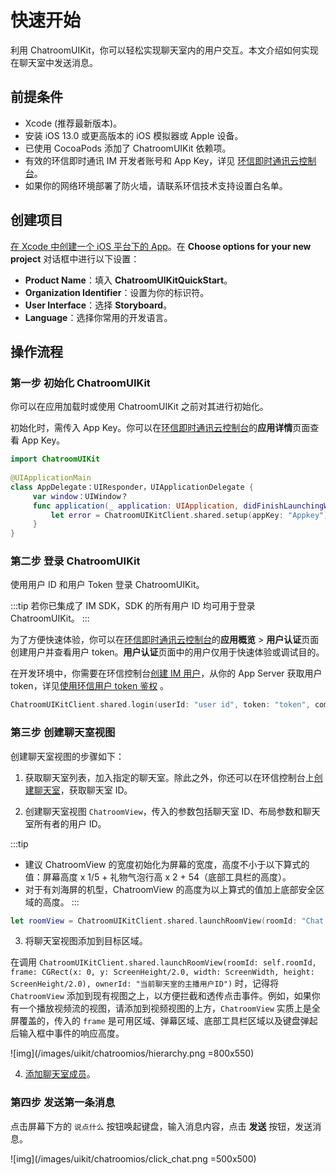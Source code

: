 # 快速开始

利用 ChatroomUIKit，你可以轻松实现聊天室内的用户交互。本文介绍如何实现在聊天室中发送消息。

## 前提条件

- Xcode (推荐最新版本)。
- 安装 iOS 13.0 或更高版本的 iOS 模拟器或 Apple 设备。
- 已使用 CocoaPods 添加了 ChatroomUIKit 依赖项。
- 有效的环信即时通讯 IM 开发者账号和 App Key，详见 [环信即时通讯云控制台](https://console.easemob.com/user/login)。
- 如果你的网络环境部署了防火墙，请联系环信技术支持设置白名单。

## 创建项目

[在 Xcode 中创建一个 iOS 平台下的 App](https://developer.apple.com/cn/documentation/xcode/creating_an_xcode_project_for_an_app/)。在 **Choose options for your new project** 对话框中进行以下设置：

- **Product Name**：填入 **ChatroomUIKitQuickStart**。
- **Organization Identifier**：设置为你的标识符。
- **User Interface**：选择 **Storyboard**。
- **Language**：选择你常用的开发语言。

## 操作流程

### 第一步 初始化 ChatroomUIKit

你可以在应用加载时或使用 ChatroomUIKit 之前对其进行初始化。

初始化时，需传入 App Key。你可以在[环信即时通讯云控制台](https://console.easemob.com/user/login)的**应用详情**页面查看 App Key。

```swift    
import ChatroomUIKit
    
@UIApplicationMain
class AppDelegate：UIResponder，UIApplicationDelegate {
     var window：UIWindow？
     func application(_ application: UIApplication, didFinishLaunchingWithOptions launchOptions: [UIApplicationLaunchOptionsKey: Any]?) -> Bool {
         let error = ChatroomUIKitClient.shared.setup(appKey: "Appkey")
     }
}
```

### 第二步 登录 ChatroomUIKit

使用用户 ID 和用户 Token 登录 ChatroomUIKit。

:::tip
若你已集成了 IM SDK，SDK 的所有用户 ID 均可用于登录 ChatroomUIKit。
:::

为了方便快速体验，你可以在[环信即时通讯云控制台](https://console.easemob.com/user/login)的**应用概览** > **用户认证**页面创建用户并查看用户 token。**用户认证**页面中的用户仅用于快速体验或调试目的。

在开发环境中，你需要在环信控制台[创建 IM 用户](/product/enable_and_configure_IM.html#创建-im-用户)，从你的 App Server 获取用户 token，详见[使用环信用户 token 鉴权](/product/easemob_user_token.html) 。

```swift
ChatroomUIKitClient.shared.login(userId: "user id", token: "token", completion: <#T##(ChatError?) -> Void#>)
```

### 第三步 创建聊天室视图

创建聊天室视图的步骤如下：

1. 获取聊天室列表，加入指定的聊天室。除此之外，你还可以在环信控制台上[创建聊天室](/product/enable_and_configure_IM.html#创建聊天室)，获取聊天室 ID。

2. 创建聊天室视图 `ChatroomView`，传入的参数包括聊天室 ID、布局参数和聊天室所有者的用户 ID。

:::tip
- 建议 ChatroomView 的宽度初始化为屏幕的宽度，高度不小于以下算式的值：屏幕高度 x 1/5 + 礼物气泡行高 x 2 + 54（底部工具栏的高度）。
- 对于有刘海屏的机型，ChatroomView 的高度为以上算式的值加上底部安全区域的高度。
:::

```swift
let roomView = ChatroomUIKitClient.shared.launchRoomView(roomId: "Chat room ID",frame: CGRect, ownerId: "Chatroom owner ID")       
```

3. 将聊天室视图添加到目标区域。

在调用 `ChatroomUIKitClient.shared.launchRoomView(roomId: self.roomId, frame: CGRect(x: 0, y: ScreenHeight/2.0, width: ScreenWidth, height: ScreenHeight/2.0), ownerId: "当前聊天室的主播用户ID")` 时，记得将 `ChatroomView` 添加到现有视图之上，以方便拦截和透传点击事件。例如，如果你有一个播放视频流的视图，请添加到视频视图的上方，`ChatroomView` 实质上是全屏覆盖的，传入的 `frame` 是可用区域、弹幕区域、底部工具栏区域以及键盘弹起后输入框中事件的响应高度。

![img](/images/uikit/chatroomios/hierarchy.png =800x550)

4. [添加聊天室成员](https://doc.easemob.com/product/enable_and_configure_IM.html#创建聊天室)。

### 第四步 发送第一条消息

点击屏幕下方的 `说点什么` 按钮唤起键盘，输入消息内容，点击 **发送** 按钮，发送消息。

![img](/images/uikit/chatroomios/click_chat.png =500x500)
